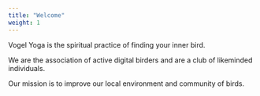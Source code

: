 ```yaml
---
title: "Welcome"
weight: 1
---
```


Vogel Yoga is the spiritual practice of finding your inner bird.

We are the association of active digital birders and are a club of likeminded individuals.

Our mission is to improve our local environment and community of birds.
